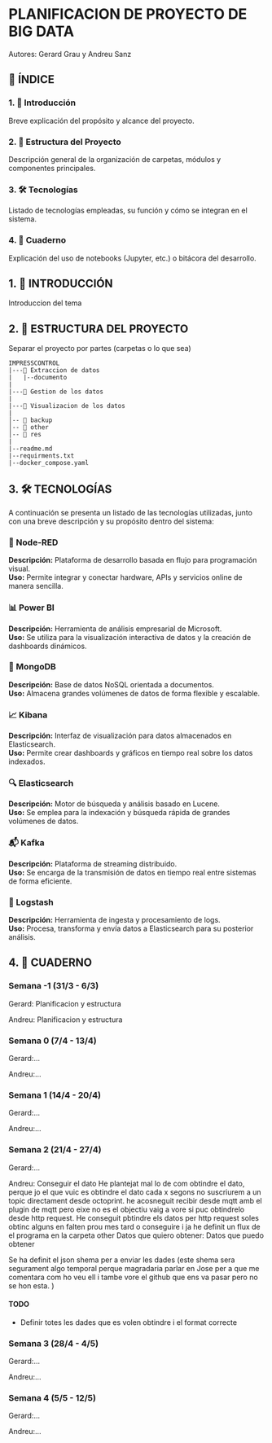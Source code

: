# PLANIFICACION DE PROYECTO DE BIG DATA
Autores: Gerard Grau y Andreu Sanz

## 📑 ÍNDICE

### 1. 📘 Introducción  
Breve explicación del propósito y alcance del proyecto.

### 2. 🧱 Estructura del Proyecto  
Descripción general de la organización de carpetas, módulos y componentes principales.

### 3. 🛠️ Tecnologías  
Listado de tecnologías empleadas, su función y cómo se integran en el sistema.

### 4. 📓 Cuaderno  
Explicación del uso de notebooks (Jupyter, etc.) o bitácora del desarrollo.

## 1. 📘 INTRODUCCIÓN
Introduccion del tema

## 2. 🧱 ESTRUCTURA DEL PROYECTO
Separar el proyecto por partes (carpetas o lo que sea)
```
IMPRESSCONTROL
|---📂 Extraccion de datos
|   |--documento
|
|---📂 Gestion de los datos
|
|---📂 Visualizacion de los datos
|
│-- 📂 backup
│-- 📂 other
│-- 📂 res
|
|--readme.md
|--requirments.txt
|--docker_compose.yaml
```
## 3. 🛠️ TECNOLOGÍAS

A continuación se presenta un listado de las tecnologías utilizadas, junto con una breve descripción y su propósito dentro del sistema:

### 🧠 Node-RED  
**Descripción:** Plataforma de desarrollo basada en flujo para programación visual.  
**Uso:** Permite integrar y conectar hardware, APIs y servicios online de manera sencilla.

### 📊 Power BI  
**Descripción:** Herramienta de análisis empresarial de Microsoft.  
**Uso:** Se utiliza para la visualización interactiva de datos y la creación de dashboards dinámicos.

### 🍃 MongoDB  
**Descripción:** Base de datos NoSQL orientada a documentos.  
**Uso:** Almacena grandes volúmenes de datos de forma flexible y escalable.

### 📈 Kibana  
**Descripción:** Interfaz de visualización para datos almacenados en Elasticsearch.  
**Uso:** Permite crear dashboards y gráficos en tiempo real sobre los datos indexados.

### 🔍 Elasticsearch  
**Descripción:** Motor de búsqueda y análisis basado en Lucene.  
**Uso:** Se emplea para la indexación y búsqueda rápida de grandes volúmenes de datos.

### 📬 Kafka  
**Descripción:** Plataforma de streaming distribuido.  
**Uso:** Se encarga de la transmisión de datos en tiempo real entre sistemas de forma eficiente.

### 🧰 Logstash  
**Descripción:** Herramienta de ingesta y procesamiento de logs.  
**Uso:** Procesa, transforma y envía datos a Elasticsearch para su posterior análisis.

## 4. 📓 CUADERNO

### Semana -1 (31/3 - 6/3)
Gerard: Planificacion y estructura

Andreu: Planificacion y estructura

### Semana 0 (7/4 - 13/4)
Gerard:...

Andreu:...

### Semana 1 (14/4 - 20/4)
Gerard:...

Andreu:...

### Semana 2 (21/4 - 27/4)
Gerard:...

Andreu: Conseguir el dato
He plantejat mal lo de com obtindre el dato, perque jo el que vuic es obtindre el dato cada x segons no suscriurem a un topic directament desde octoprint.
he acosneguit recibir desde mqtt amb el plugin de mqtt pero eixe no es el objectiu 
vaig a vore si puc obtindrelo desde http request.
He conseguit pbtindre els datos per http request soles obtinc alguns en falten prou mes tard o conseguire i ja he definit un flux de el programa en la carpeta other
Datos que quiero obtener:
Datos que puedo obtener

Se ha definit el json shema per a enviar les dades (este shema sera segurament algo temporal perque magradaria parlar en Jose per a que me comentara com ho veu ell i tambe vore el github que ens va pasar pero no se hon esta.
)


#### TODO
- Definir totes les dades que es volen obtindre i el format correcte
 
### Semana 3 (28/4 - 4/5)
Gerard:...

Andreu:...

### Semana 4 (5/5 - 12/5)
Gerard:...

Andreu:...
